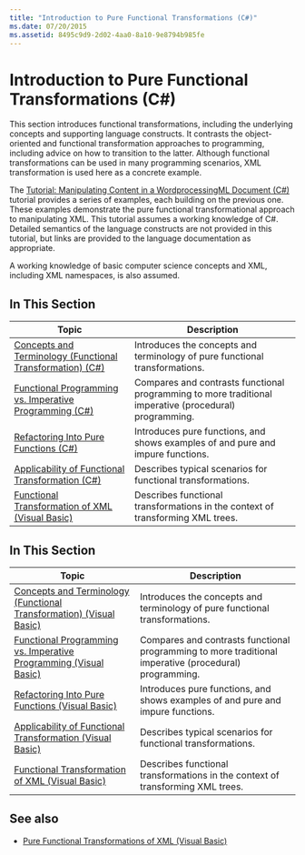 ```yaml
---
title: "Introduction to Pure Functional Transformations (C#)"
ms.date: 07/20/2015
ms.assetid: 8495c9d9-2d02-4aa0-8a10-9e8794b985fe
---
```

# Introduction to Pure Functional Transformations (C#)
This section introduces functional transformations, including the underlying concepts and supporting language constructs. It contrasts the object-oriented and functional transformation approaches to programming, including advice on how to transition to the latter. Although functional transformations can be used in many programming scenarios, XML transformation is used here as a concrete example.  
  
 The [Tutorial: Manipulating Content in a WordprocessingML Document (C#)](./shape-of-wordprocessingml-documents.md) tutorial provides a series of examples, each building on the previous one. These examples demonstrate the pure functional transformational approach to manipulating XML. This tutorial assumes a working knowledge of C#. Detailed semantics of the language constructs are not provided in this tutorial, but links are provided to the language documentation as appropriate.  
  
 A working knowledge of basic computer science concepts and XML, including XML namespaces, is also assumed.  
  
## In This Section  
  
|Topic|Description|  
|-----------|-----------------|  
|[Concepts and Terminology (Functional Transformation) (C#)](./concepts-and-terminology-functional-transformation.md)|Introduces the concepts and terminology of pure functional transformations.|  
|[Functional Programming vs. Imperative Programming (C#)](./functional-programming-vs-imperative-programming.md)|Compares and contrasts functional programming to more traditional imperative (procedural) programming.|  
|[Refactoring Into Pure Functions (C#)](./refactoring-into-pure-functions.md)|Introduces pure functions, and shows examples of and pure and impure functions.|  
|[Applicability of Functional Transformation (C#)](./applicability-of-functional-transformation.md)|Describes typical scenarios for functional transformations.|  
|[Functional Transformation of XML (Visual Basic)](../../../../visual-basic/programming-guide/concepts/linq/functional-transformation-of-xml.md)|Describes functional transformations in the context of transforming XML trees.|  

## In This Section  
  
|Topic|Description|  
|-----------|-----------------|  
|[Concepts and Terminology (Functional Transformation) (Visual Basic)](../../../../visual-basic/programming-guide/concepts/linq/concepts-and-terminology-functional-transformation.md)|Introduces the concepts and terminology of pure functional transformations.|  
|[Functional Programming vs. Imperative Programming (Visual Basic)](../../../../visual-basic/programming-guide/concepts/linq/functional-programming-vs-imperative-programming.md)|Compares and contrasts functional programming to more traditional imperative (procedural) programming.|  
|[Refactoring Into Pure Functions (Visual Basic)](../../../../visual-basic/programming-guide/concepts/linq/refactoring-into-pure-functions.md)|Introduces pure functions, and shows examples of and pure and impure functions.|  
|[Applicability of Functional Transformation (Visual Basic)](../../../../visual-basic/programming-guide/concepts/linq/applicability-of-functional-transformation.md)|Describes typical scenarios for functional transformations.|  
|[Functional Transformation of XML (Visual Basic)](../../../../visual-basic/programming-guide/concepts/linq/functional-transformation-of-xml.md)|Describes functional transformations in the context of transforming XML trees.|  
  
## See also

- [Pure Functional Transformations of XML (Visual Basic)](../../visual-basic/programming-guide/concepts/linq/pure-functional-transformations-of-xml.md)
